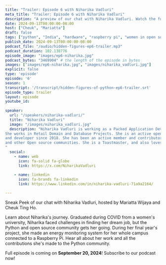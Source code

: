 ```yaml
---
title: "Trailer: Episode 6 with Niharika Vadluri"
meta_title: "Trailer: Episode 6 with Niharika Vadluri"
description: "A preview of our chat with Niharika Vadluri. Watch the full episode on September 20, 2024"
date: 2024-09-13T00:00:00-08:00
host: ["Cheuk", "Mariatta"]
draft: false
tags: ["python", "India", "hardware", "raspberry pi", "women in open source", "community"]
publish_date: 2024-09-13T00:00:00-08:00
podcast_file: "/audio/hidden-figures-ep6-trailer.mp3"
podcast_duration: 102.138776
episode_image: "images/ep6-niharika.jpg"
podcast_bytes: "3469904" # the length of the episode in bytes
images: ["images/ep6-niharika.jpg", "images/niharika_vadluri.jpg"]
explicit: false 
type: 'episode'
episode: '6'
season: 1
transcript: '/transcript/hidden-figures-of-python-ep6-trailer.srt'
episode_type: trailer
layout: episode
youtube_id:
  
speaker:
  url: "/speakers/niharika-vadluri/"
  title: "Niharika Vadluri"
  image: "/images/niharika_vadluri.jpg"
  description: "Niharika Vadluri is working as a Packed Application Developer Analyst at Accenture India.
She works in Retail Domain and Database Projects. She is an active open source community contributor
and developer since 2018. She has been an active member and contributor in The PSF, Hackster.io, FOSSASIA
and other Open source communities. She is a Toastmaster, and also loves singing.
"
  social:
    - name: web
      icon: fa-solid fa-globe
      link: https://x.com/NiharikaVadluri
      
    - name: linkedin
      icon: fa-brands fa-linkedin
      link: https://www.linkedin.com/in/niharika-vadluri-71a9a2164/

---
```


Sneak Peek of our chat with Niharika Vadluri, hosted by Mariatta Wijaya and Cheuk Ting Ho.

Learn about Niharika's journey. Graduated during COVID from a women's university,
Niharika faced challenges
in finding her dream job, but the Python and open source community gets her going.
During her final year's project, she made an energy monitoring system for her whole campus connected to
a Raspberry Pi. Hear all about her work and all the contributions she's made to the Python community.

Full episode is coming on **September 20, 2024**! Subscribe to our podcast now!
